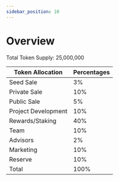 ```yaml
---
sidebar_position: 10
---
```


# Overview

Total Token Supply: 25,000,000

| Token Allocation    | Percentages |
|---------------------|-------------|
| Seed Sale           | 3%          |
| Private Sale        | 10%         |
| Public Sale         | 5%          |
| Project Development | 10%         |
| Rewards/Staking     | 40%         |
| Team                | 10%         |
| Advisors            | 2%          |
| Marketing           | 10%         |
| Reserve             | 10%         |
| Total               | 100%        |